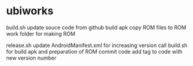 ubiworks
========


build.sh
	update souce code from github
	build apk
	copy ROM files to ROM work folder for making ROM
	

release.sh
	update AndroidManifest.xml for increasing version
	call build.sh for build apk and preparation of ROM
	commit code
	add tag to code with new version number

